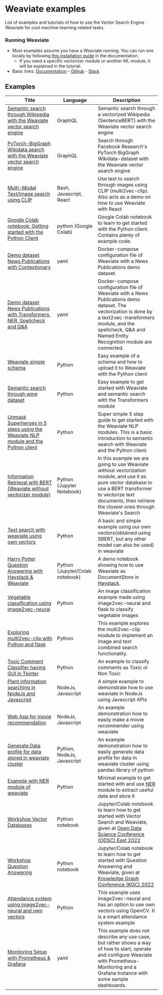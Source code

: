 # Weaviate examples

List of examples and tutorials of how to use the Vector Search Engine
Weaviate for cool machine-learning related tasks.

### Running Weaviate

* Most examples assume you have a Weaviate running. You can run one locally by following [this installation guide](https://weaviate.io/developers/weaviate/current/getting-started/installation.html#customize-your-weaviate-setup) in the documentation.
  * If you need a specific vectorizer module or another ML module, it will be explained in the tutorial.
* Basic links: [Documentation](https://github.com/semi-technologies/weaviate) – [Github](https://weaviate.io/developers/weaviate/current/) - [Slack](https://weaviate.io/slack)

## Examples

|Title|Language|Description|
|---|---|---|
| [Semantic search through Wikipedia with the Weaviate vector search engine](https://github.com/semi-technologies/semantic-search-through-Wikipedia-with-Weaviate) | GraphQL | Semantic search through a vectorized Wikipedia (SentenceBERT) with the Weaviate vector search engine | 
| [PyTorch-BigGraph Wikidata search with the Weaviate vector search engine](https://github.com/semi-technologies/biggraph-wikidata-search-with-weaviate) | GraphQL | Search through Facebook Research's PyTorch BigGraph Wikidata-dataset with the Weaviate vector search engine |
| [Multi-Modal Text/Image search using CLIP](clip-multi-modal-text-image-search/) | Bash, Javascript, React | Use text to search through images using CLIP (multi2vec-clip). Also acts as a demo on how to use Weaviate with React |
| [Google Colab notebook: Getting started with the Python Client](getting-started-with-python-client-colab) | python (Google Colab) | Google Colab notebook to learn to get started with the Python client. Contains plenty of example code. |
| [Demo dataset News Publications with Contextionary](weaviate-contextionary-newspublications) | yaml | Docker-compose configuration file of Weaviate with a News Publications demo dataset. |
| [Demo dataset News Publications with Transformers, NER, Spellcheck and Q&A](weaviate-transformers-newspublications) | yaml | Docker-compose configuration file of Weaviate with a News Publications demo dataset. The vectorization is done by a text2vec-transformers module, and the spellcheck, Q&A and Named Entity Recognition module are connected. |
| [Weaviate simple schema](schema-wines) | Python | Easy example of a schema and how to upload it to Weaviate with the Python client |
| [Semantic search through wine dataset](semanticsearch-transformers-wines) | Python | Easy example to get started with Weaviate and semantic search with the Transformers module |
| [Unmask Superheroes in 5 steps using the Weaviate NLP module and the Python client](unmask-superheroes) | Python | Super simple 5 step guide to get started with the Weaviate NLP modules. This is a basic introduction to semantic search with Weaviate and the Python client.|
| [Information Retrieval with BERT (Weaviate without vectorizer module)](bert-information-retrieval) | Python (Jupyter Notebook) | In this example we are going to use Weaviate without vectorization module, and use it as pure vector database to use a BERT transformer to vectorize text documents, then retrieve the closest ones through Weaviate's Search | 
| [Text search with weaviate using own vectors](text-search-with-own-vectors) | Python | A basic and simple example using our own vectors(obtained using SBERT, but any other model can also be used) in weaviate|
| [Harry Potter Question Answering with Haystack & Weaviate](harrypotter-qa-haystack-weaviate) | Python (Jupyter/Colab notebook) | A demo notebook showing how to use Weaviate as DocumentStore in [Haystack](https://haystack.deepset.ai/overview/intro).
| [Vegetable classification using image2vec-neural](vegetable-classification) | Python  |An image classification example made using image2vec-neural and flask to classify vegetable images|
| [Exploring multi2vec-clip with Python and flask](exploring-multi2vec-clip-with-Python-and-flask) | Python  |This example explores the multi2vec-clip module to implement an image and text combined search functionality.|
| [Toxic Comment Classifier having GUI in Tkinter](weaviate-toxic-comment-classifier) | Python  |An example to classify comments as Toxic or Non Toxic |
| [Plant information searching in NodeJs and Javascript](plant-information-searching-using-NodeJs) | NodeJs, Javascript |A simple example to demonstrate how to use weaviate in NodeJs using Javascript APIs|
| [Web App for movie recommendation](weaviate-movie-recommendation-example) | NodeJs, Javascript |An example demonstration how to easily make a movie recommender using weaviate|
| [Generate Data profile for data stored in weaviate cluster](weaviate-data-profiling-using-pandas) | Python, NodeJs, Javascript |An example demonstration how to easily generate data profile for data in weaviate cluster using pandas library of python|
| [Example with NER module of weaviate](example-with-NER-module) | Python  |Minimal example to get started with and use [NER](https://weaviate.io/developers/weaviate/v1.11.0/reader-generator-modules/ner-transformers.html) module to extract useful data and store it|
| [Workshop Vector Databases](vector-database-workshop) | Python notebook  | Jupyter/Colab notebook to learn how to get started with Vector Search and Weaviate, given at [Open Data Science Conference (ODSC) East 2022](https://odsc.com/speakers/vector-database-workshop-using-weaviate/)|
| [Workshop Question Answering](question-answering-application-with-weaviate-workshop) | Python notebook  | Jupyter/Colab notebook to learn how to get started with Question Answering and Weaviate, given at [Knowledge Graph Conference (KGC) 2022](https://www.knowledgegraph.tech/kgc-2022-tutorial-ml-model-with-the-vector-database-weaviate/) |
| [Attendance system using image2vec-neural and own vectors](attendance-system-example) | Python  |This example uses image2vec-neural and has an option to use own vectors using OpenCV. It is a smart attendance system example|
| [Monitoring Setup with Prometheus & Grafana](monitoring-prometheus-grafana) | yaml  | This example does not describe any use case, but rather shows a way of how to start, operate and configure Weaviate with Prometheus-Monitoring and a Grafana Instance with some sample dashboards. |
